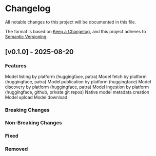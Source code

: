# Changelog
All notable changes to this project will be documented in this file.

The format is based on [Keep a Changelog](https://keepachangelog.com/en/1.0.0/),
and this project adheres to [Semantic Versioning](https://semver.org/spec/v2.0.0.html).

## [v0.1.0] - 2025-08-20

### Features
Model listing by platform (huggingface, patra)
Model fetch by platform (huggingface, patra)
Model publication by platform (huggingface)
Model discovery by platform (huggingface, patra)
Model ingestion by platform (huggingface, github, private git repos)
Native model metadata creation
Model upload
Model download 

### Breaking Changes

### Non-Breaking Changes

### Fixed

### Removed




